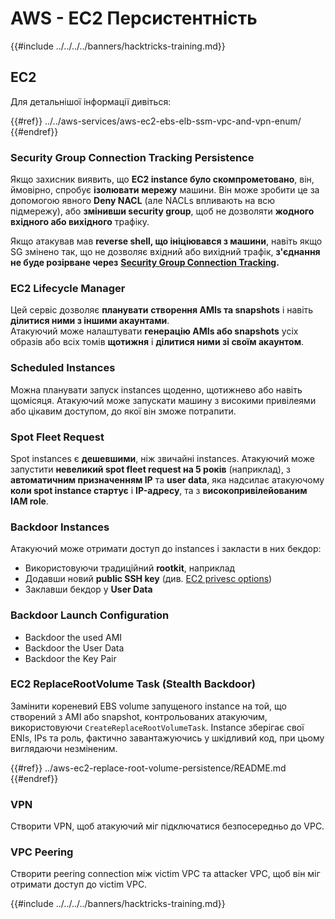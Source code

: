 # AWS - EC2 Персистентність

{{#include ../../../../banners/hacktricks-training.md}}

## EC2

Для детальнішої інформації дивіться:

{{#ref}}
../../aws-services/aws-ec2-ebs-elb-ssm-vpc-and-vpn-enum/
{{#endref}}

### Security Group Connection Tracking Persistence

Якщо захисник виявить, що **EC2 instance було скомпрометовано**, він, ймовірно, спробує **ізолювати** **мережу** машини. Він може зробити це за допомогою явного **Deny NACL** (але NACLs впливають на всю підмережу), або **змінивши security group**, щоб не дозволяти **жодного вхідного або вихідного** трафіку.

Якщо атакував мав **reverse shell, що ініціювався з машини**, навіть якщо SG змінено так, що не дозволяє вхідний або вихідний трафік, **з'єднання не буде розірване через** [**Security Group Connection Tracking**](https://docs.aws.amazon.com/AWSEC2/latest/UserGuide/security-group-connection-tracking.html)**.**

### EC2 Lifecycle Manager

Цей сервіс дозволяє **планувати** **створення AMIs та snapshots** і навіть **ділитися ними з іншими акаунтами**.\
Атакуючий може налаштувати **генерацію AMIs або snapshots** усіх образів або всіх томів **щотижня** і **ділитися ними зі своїм акаунтом**.

### Scheduled Instances

Можна планувати запуск instances щоденно, щотижнево або навіть щомісяця. Атакуючий може запускати машину з високими привілеями або цікавим доступом, до якої він зможе потрапити.

### Spot Fleet Request

Spot instances є **дешевшими**, ніж звичайні instances. Атакуючий може запустити **невеликий spot fleet request на 5 років** (наприклад), з **автоматичним призначенням IP** та **user data**, яка надсилає атакуючому **коли spot instance стартує** і **IP-адресу**, та з **високопривілейованим IAM role**.

### Backdoor Instances

Атакуючий може отримати доступ до instances і закласти в них бекдор:

- Використовуючи традиційний **rootkit**, наприклад
- Додавши новий **public SSH key** (див. [EC2 privesc options](../../aws-privilege-escalation/aws-ec2-privesc/README.md))
- Заклавши бекдор у **User Data**

### **Backdoor Launch Configuration**

- Backdoor the used AMI
- Backdoor the User Data
- Backdoor the Key Pair

### EC2 ReplaceRootVolume Task (Stealth Backdoor)

Замінити кореневий EBS volume запущеного instance на той, що створений з AMI або snapshot, контрольованих атакуючим, використовуючи `CreateReplaceRootVolumeTask`. Instance зберігає свої ENIs, IPs та роль, фактично завантажуючись у шкідливий код, при цьому виглядаючи незміненим.

{{#ref}}
../aws-ec2-replace-root-volume-persistence/README.md
{{#endref}}

### VPN

Створити VPN, щоб атакуючий міг підключатися безпосередньо до VPC.

### VPC Peering

Створити peering connection між victim VPC та attacker VPC, щоб він міг отримати доступ до victim VPC.

{{#include ../../../../banners/hacktricks-training.md}}
